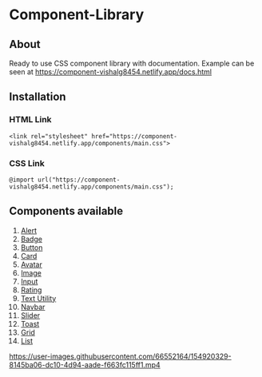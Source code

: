 # Component-Library
## About
Ready to use CSS component library with documentation.
Example can be seen at https://component-vishalg8454.netlify.app/docs.html

## Installation
### HTML Link

``` <link rel="stylesheet" href="https://component-vishalg8454.netlify.app/components/main.css"> ```

### CSS Link

``` @import url("https://component-vishalg8454.netlify.app/components/main.css"); ```

## Components available
1. [Alert](https://component-vishalg8454.netlify.app/docs.html#alert)
1. [Badge](https://component-vishalg8454.netlify.app/docs.html#badge)
1. [Button](https://component-vishalg8454.netlify.app/docs.html#button)
1. [Card](https://component-vishalg8454.netlify.app/docs.html#card)
1. [Avatar](https://component-vishalg8454.netlify.app/docs.html#avatar)
1. [Image](https://component-vishalg8454.netlify.app/docs.html#image)
1. [Input](https://component-vishalg8454.netlify.app/docs.html#input)
1. [Rating](https://component-vishalg8454.netlify.app/docs.html#rating)
1. [Text Utility](https://component-vishalg8454.netlify.app/docs.html#textutility)
1. [Navbar](https://component-vishalg8454.netlify.app/docs.html#navbar)
1. [Slider](https://component-vishalg8454.netlify.app/docs.html#slider)
1. [Toast](https://component-vishalg8454.netlify.app/docs.html#toast)
1. [Grid](https://component-vishalg8454.netlify.app/docs.html#grid)
1. [List](https://component-vishalg8454.netlify.app/docs.html#list)

https://user-images.githubusercontent.com/66552164/154920329-8145ba06-dc10-4d94-aade-f663fc115ff1.mp4

